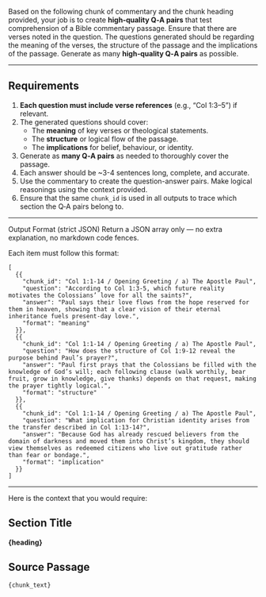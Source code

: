 Based on the following chunk of commentary and the chunk heading provided, your job is to create **high‑quality Q‑A pairs** that test comprehension of a Bible commentary passage.
Ensure that there are verses noted in the question. The questions generated should be regarding the meaning of the verses, the structure of the passage and the implications of the passage. 
Generate as many **high‑quality Q‑A pairs** as possible.

---

## Requirements

1. **Each question must include verse references** (e.g., “Col 1:3–5”) if relevant.  
2. The generated questions should cover:
   - The **meaning** of key verses or theological statements.
   - The **structure** or logical flow of the passage.
   - The **implications** for belief, behaviour, or identity.
3. Generate as **many Q‑A pairs** as needed to thoroughly cover the passage.
4. Each answer should be ~3-4 sentences long, complete, and accurate.
5. Use the commentary to create the question-answer pairs. Make logical reasonings using the context provided. 
6. Ensure that the same `chunk_id` is used in all outputs to trace which section the Q‑A pairs belong to.

---
Output Format (strict JSON)
Return a JSON array only — no extra explanation, no markdown code fences.

Each item must follow this format:
```
[
  {{
    "chunk_id": "Col 1:1‑14 / Opening Greeting / a) The Apostle Paul",
    "question": "According to Col 1:3‑5, which future reality motivates the Colossians’ love for all the saints?",
    "answer": "Paul says their love flows from the hope reserved for them in heaven, showing that a clear vision of their eternal inheritance fuels present‑day love.",
    "format": "meaning"
  }},
  {{
    "chunk_id": "Col 1:1‑14 / Opening Greeting / a) The Apostle Paul",
    "question": "How does the structure of Col 1:9‑12 reveal the purpose behind Paul’s prayer?",
    "answer": "Paul first prays that the Colossians be filled with the knowledge of God’s will; each following clause (walk worthily, bear fruit, grow in knowledge, give thanks) depends on that request, making the prayer tightly logical.",
    "format": "structure"
  }},
  {{
    "chunk_id": "Col 1:1‑14 / Opening Greeting / a) The Apostle Paul",
    "question": "What implication for Christian identity arises from the transfer described in Col 1:13‑14?",
    "answer": "Because God has already rescued believers from the domain of darkness and moved them into Christ’s kingdom, they should view themselves as redeemed citizens who live out gratitude rather than fear or bondage.",
    "format": "implication"
  }}
]
```

---
Here is the context that you would require: 

## Section Title  
**{heading}**

## Source Passage  

```text
{chunk_text}
